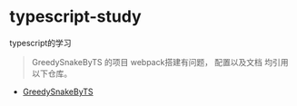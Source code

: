 # typescript-study
typescript的学习

> GreedySnakeByTS 的项目 webpack搭建有问题， 配置以及文档 均引用以下仓库。
* [GreedySnakeByTS](https://github.com/jzhmcoo1/GreedySnakeByTS)
